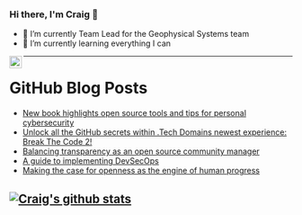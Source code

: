 ### Hi there, I'm Craig 👋

<!--
**CraigTeelFugro/CraigTeelFugro** is a ✨ _special_ ✨ repository because its `README.md` (this file) appears on your GitHub profile.

Here are some ideas to get you started:
-->

- 🔭 I’m currently Team Lead for the Geophysical Systems team
- 🌱 I’m currently learning everything I can

[<img align="left" alt="Craig Teel | LinkedIn" width="22px" src="https://cdn.jsdelivr.net/npm/simple-icons@v3/icons/linkedin.svg" />][linkedin]

---

# GitHub Blog Posts

<!-- BLOG-POST-LIST:START -->
- [New book highlights open source tools and tips for personal cybersecurity](https://opensource.com/article/22/3/book-review-cybersecurity)
- [Unlock all the GitHub secrets within .Tech Domains newest experience: Break The Code 2!](https://github.blog/2022-03-25-unlock-github-secrets-next-techs-break-the-code-2/)
- [Balancing transparency as an open source community manager](https://opensource.com/article/22/3/transparency-open-source-community-manager)
- [A guide to implementing DevSecOps](https://opensource.com/article/22/3/guide-implementing-devsecops)
- [Making the case for openness as the engine of human progress](https://opensource.com/open-organization/22/3/making-case-openness-engine-human-progress)
<!-- BLOG-POST-LIST:END -->

## [![Craig's github stats](https://github-readme-stats.vercel.app/api?username=craigteelfugro)](https://github.com/anuraghazra/github-readme-stats)


[linkedin]: https://linkedin.com/in/craig-teel-b8786771
